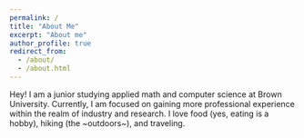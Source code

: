 ```yaml
---
permalink: /
title: "About Me"
excerpt: "About me"
author_profile: true
redirect_from: 
  - /about/
  - /about.html
---
```


Hey! I am a junior studying applied math and computer science at Brown University. Currently, I am focused on gaining more professional experience within the realm of industry and research. I love food (yes, eating is a hobby), hiking (the ~outdoors~), and traveling.